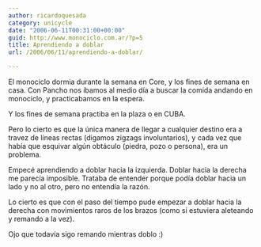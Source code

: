 ```yaml
---
author: ricardoquesada
category: unicycle
date: "2006-06-11T00:31:00+00:00"
guid: http://www.monociclo.com.ar/?p=5
title: Aprendiendo a doblar
url: /2006/06/11/aprendiendo-a-doblar/

---
```

El monociclo dormia durante la semana en Core, y los fines de semana en casa.
Con Pancho nos ibamos al medio día a buscar la comida andando en monociclo,
y practicabamos en la espera.

Y los fines de semana practiba en la plaza o en CUBA.

Pero lo cierto es que la única manera de llegar a cualquier destino era
a travez de líneas rectas (digamos zigzags involuntarios), y cada vez que
había que esquivar algún obtáculo (piedra, pozo o persona), era un problema.   

Empecé aprendiendo a doblar hacia la izquierda.
Doblar hacia la derecha me parecía imposible.
Trataba de entender porque podía doblar hacia un lado y no al otro,
pero no entendía la razón.

Lo cierto es que con el paso del tiempo pude empezar a doblar hacia la derecha
con movimientos raros de los brazos
(como si estuviera aleteando y remando a la vez).

Ojo que todavía sigo remando mientras doblo :)

